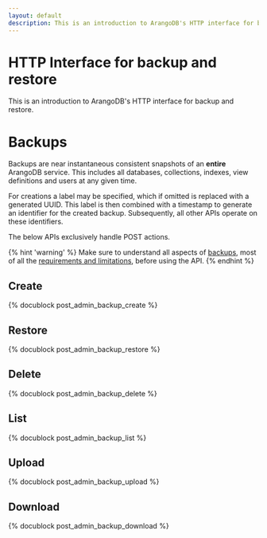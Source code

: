 ```yaml
---
layout: default
description: This is an introduction to ArangoDB's HTTP interface for backup and restore
---
```

HTTP Interface for backup and restore
=========================================

This is an introduction to ArangoDB's HTTP interface for backup and restore.

Backups
=======

Backups are near instantaneous consistent snapshots of an
**entire** ArangoDB service. This includes all databases, collections,
indexes, view definitions and users at any given time. 

For creations a label may be specified, which if omitted
is replaced with a generated UUID. This label is then combined with a
timestamp to generate an identifier for the created
backup. Subsequently, all other APIs operate on these identifiers.

The below APIs exclusively handle POST actions.

{% hint 'warning' %}
Make sure to understand all aspects of [backups](../hot-backup-restore-introduction.html),
most of all the [requirements and limitations](../hot-backup-restore-limitations.html), 
before using the API.
{% endhint %}

Create
------

{% docublock post_admin_backup_create %}

Restore
-------

{% docublock post_admin_backup_restore %}

Delete
------

{% docublock post_admin_backup_delete %}

List
----

{% docublock post_admin_backup_list %}

Upload
------

{% docublock post_admin_backup_upload %}

Download
--------

{% docublock post_admin_backup_download %}


